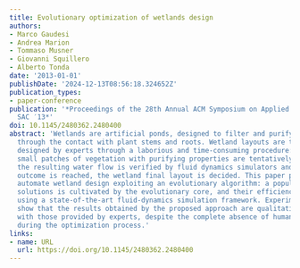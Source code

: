 ```yaml
---
title: Evolutionary optimization of wetlands design
authors:
- Marco Gaudesi
- Andrea Marion
- Tommaso Musner
- Giovanni Squillero
- Alberto Tonda
date: '2013-01-01'
publishDate: '2024-12-13T08:56:18.324652Z'
publication_types:
- paper-conference
publication: '*Proceedings of the 28th Annual ACM Symposium on Applied Computing -
  SAC ′13*'
doi: 10.1145/2480362.2480400
abstract: 'Wetlands are artificial ponds, designed to filter and purify running water
  through the contact with plant stems and roots. Wetland layouts are traditionally
  designed by experts through a laborious and time-consuming procedure: in principle,
  small patches of vegetation with purifying properties are tentatively placed, then
  the resulting water flow is verified by fluid dynamics simulators and when a satisfying
  outcome is reached, the wetland final layout is decided. This paper proposes to
  automate wetland design exploiting an evolutionary algorithm: a population of candidate
  solutions is cultivated by the evolutionary core, and their efficiency is evaluated
  using a state-of-the-art fluid-dynamics simulation framework. Experimental results
  show that the results obtained by the proposed approach are qualitatively comparable
  with those provided by experts, despite the complete absence of human intervention
  during the optimization process.'
links:
- name: URL
  url: https://doi.org/10.1145/2480362.2480400
---
```

